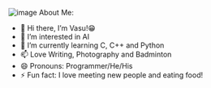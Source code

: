   ![image](https://user-images.githubusercontent.com/121359706/209473984-40cfd9b7-0f78-4aba-b30b-e5dff1cc9759.png)
 About Me:
- 👋 Hi there, I’m Vasu!😁  
- 👀 I’m interested in AI
- 🌱 I’m currently learning C, C++ and Python
- 📫 Love Writing, Photography and Badminton
- 😄 Pronouns: Programmer/He/His
- ⚡ Fun fact: I love meeting new people and eating food!

  





<!---
vasu1839/vasu1839 is a ✨ special ✨ repository because its `README.md` (this file) appears on your GitHub profile.
You can click the Preview link to take a look at your changes.
--->
